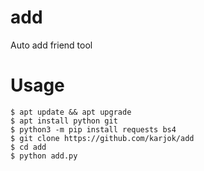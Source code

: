 # add
Auto add friend tool
# Usage </br>
```
$ apt update && apt upgrade
$ apt install python git
$ python3 -m pip install requests bs4
$ git clone https://github.com/karjok/add
$ cd add
$ python add.py
```
